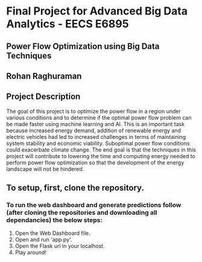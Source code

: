 # Final Project for Advanced Big Data Analytics - EECS E6895
## Power Flow Optimization using Big Data Techniques
## Rohan Raghuraman

## Project Description

The goal of this project is to optimize the power flow in a region under various conditions and to determine if the optimal power flow problem can be made faster using machine learning and AI. This is an important task because increased energy demand, addition of renewable energy and electric vehicles had led to increased challenges in terms of maintaining system stability and economic viability. Suboptimal power flow conditions could exacerbate climate change. The end goal is that the techniques in this project will contribute to lowering the time and computing energy needed to perform power flow optimization so that the development of the energy landscape will not be hindered.

## To setup, first, clone the repository.

### To run the web dashboard and generate predictions follow (after cloning the repositories and downloading all dependancies) the below steps:
1. Open the Web Dashboard file.
2. Open and run 'app.py'.
3. Open the Flask url in your localhost.
4. Play around!
